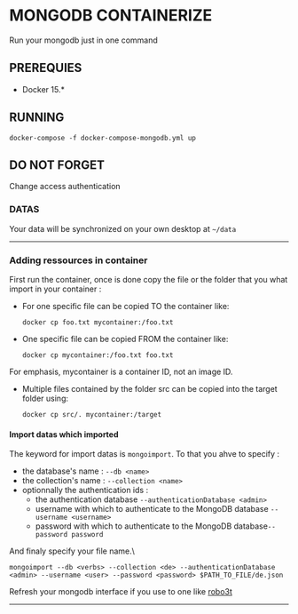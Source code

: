 # MONGODB CONTAINERIZE
Run your mongodb just in one command

## PREREQUIES
* Docker 15.*

## RUNNING
```shell
docker-compose -f docker-compose-mongodb.yml up
```
## DO NOT FORGET
Change access authentication

### DATAS
Your data will be synchronized on your own desktop at `~/data` 
___

### Adding ressources in container
First run the container, once is done copy the file or the folder that you what import  in your container : 
* For one specific file can be copied TO the container like:
  ```shell
  docker cp foo.txt mycontainer:/foo.txt
  ```
* One specific file can be copied FROM the container like:
  ```shell
  docker cp mycontainer:/foo.txt foo.txt
  ```
For emphasis, mycontainer is a container ID, not an image ID.

* Multiple files contained by the folder src can be copied into the target folder using:
  ```shell
  docker cp src/. mycontainer:/target
  ```

#### Import datas which imported
The keyword for import datas is `mongoimport`. To that you ahve to specify : 
* the database's name : `--db <name>`
* the collection's name : `--collection <name>`
* optionnally the authentication ids :
  * the authentication database `--authenticationDatabase <admin>`
  * username with which to authenticate to the MongoDB database `--username <username>` 
  * password with which to authenticate to the MongoDB database`--password password`

And finaly specify your file name.\
```shell
mongoimport --db <verbs> --collection <de> --authenticationDatabase <admin> --username <user> --password <password> $PATH_TO_FILE/de.json
```
Refresh your mongodb interface if you use to one like [robo3t](https://robomongo.org/)
____
